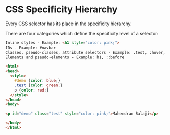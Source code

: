 # CSS Specificity Hierarchy

Every CSS selector has its place in the specificity hierarchy.

There are four categories which define the specificity level of a selector:

```html
Inline styles - Example: <h1 style="color: pink;">
IDs - Example: #navbar
Classes, pseudo-classes, attribute selectors - Example: .test, :hover, [href]
Elements and pseudo-elements - Example: h1, ::before
```

```html
<html>
<head>
  <style>
    #demo {color: blue;}
    .test {color: green;}
    p {color: red;}
  </style>
</head>
<body>

<p id="demo" class="test" style="color: pink;">Mahendran Balaji</p>

</body>
</html>

```
```

